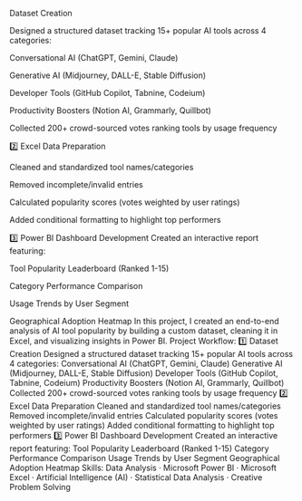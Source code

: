 Dataset Creation

Designed a structured dataset tracking 15+ popular AI tools across 4 categories:

Conversational AI (ChatGPT, Gemini, Claude)

Generative AI (Midjourney, DALL-E, Stable Diffusion)

Developer Tools (GitHub Copilot, Tabnine, Codeium)

Productivity Boosters (Notion AI, Grammarly, Quillbot)

Collected 200+ crowd-sourced votes ranking tools by usage frequency

2️⃣ Excel Data Preparation

Cleaned and standardized tool names/categories

Removed incomplete/invalid entries

Calculated popularity scores (votes weighted by user ratings)

Added conditional formatting to highlight top performers

3️⃣ Power BI Dashboard Development
Created an interactive report featuring:

Tool Popularity Leaderboard (Ranked 1-15)

Category Performance Comparison

Usage Trends by User Segment

Geographical Adoption Heatmap
In this project, I created an end-to-end analysis of AI tool popularity by building a custom dataset, cleaning it in Excel, and visualizing insights in Power BI. Project Workflow: 1️⃣ Dataset Creation Designed a structured dataset tracking 15+ popular AI tools across 4 categories: Conversational AI (ChatGPT, Gemini, Claude) Generative AI (Midjourney, DALL-E, Stable Diffusion) Developer Tools (GitHub Copilot, Tabnine, Codeium) Productivity Boosters (Notion AI, Grammarly, Quillbot) Collected 200+ crowd-sourced votes ranking tools by usage frequency 2️⃣ Excel Data Preparation Cleaned and standardized tool names/categories Removed incomplete/invalid entries Calculated popularity scores (votes weighted by user ratings) Added conditional formatting to highlight top performers 3️⃣ Power BI Dashboard Development Created an interactive report featuring: Tool Popularity Leaderboard (Ranked 1-15) Category Performance Comparison Usage Trends by User Segment Geographical Adoption Heatmap
Skills: Data Analysis · Microsoft Power BI · Microsoft Excel · Artificial Intelligence (AI) · Statistical Data Analysis · Creative Problem Solving
